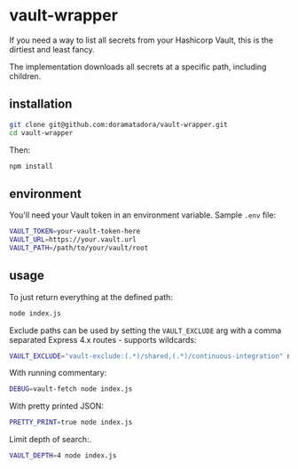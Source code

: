 # vault-wrapper
If you need a way to list all secrets from your Hashicorp Vault, this is the dirtiest and least fancy.

The implementation downloads all secrets at a specific path, including children.

## installation

```sh
git clone git@github.com:doramatadora/vault-wrapper.git
cd vault-wrapper
```

Then:

```js
npm install
```

## environment

You'll need your Vault token in an environment variable. Sample `.env` file:
```sh
VAULT_TOKEN=your-vault-token-here
VAULT_URL=https://your.vault.url
VAULT_PATH=/path/to/your/vault/root
```


## usage

To just return everything at the defined path:
```sh
node index.js
```

Exclude paths can be used by setting the `VAULT_EXCLUDE` arg with a comma separated Express 4.x routes - supports wildcards:
```sh
VAULT_EXCLUDE="vault-exclude:(.*)/shared,(.*)/continuous-integration" node index.js
```

With running commentary:
```sh
DEBUG=vault-fetch node index.js
```

With pretty printed JSON:
```sh
PRETTY_PRINT=true node index.js
```

Limit depth of search:.
```sh
VAULT_DEPTH=4 node index.js
```
